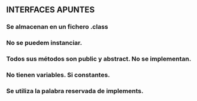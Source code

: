 ## INTERFACES APUNTES
### Se almacenan en un fichero .class
### No se puedem instanciar.
### Todos sus métodos son public y abstract. No se implementan.
### No tienen variables. Si constantes.
### Se utiliza la palabra reservada de implements.